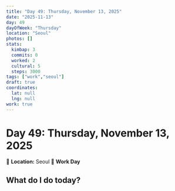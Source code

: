 ```yaml
---
title: "Day 49: Thursday, November 13, 2025"
date: "2025-11-13"
day: 49
dayOfWeek: "Thursday"
location: "Seoul"
photos: []
stats:
  kimbap: 3
  commits: 0
  worked: 2
  cultural: 5
  steps: 3000
tags: ["work","seoul"]
draft: true
coordinates:
  lat: null
  lng: null
work: true
---
```

# Day 49: Thursday, November 13, 2025

📍 **Location:** Seoul
💼 **Work Day**

## What do I do today?


